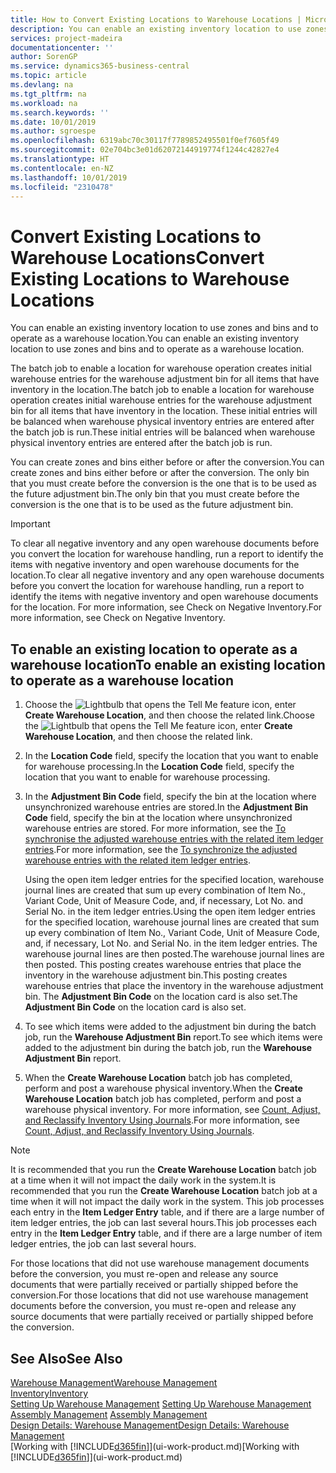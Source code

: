 ```yaml
---
title: How to Convert Existing Locations to Warehouse Locations | Microsoft Docs
description: You can enable an existing inventory location to use zones and bins and to operate as a warehouse location.
services: project-madeira
documentationcenter: ''
author: SorenGP
ms.service: dynamics365-business-central
ms.topic: article
ms.devlang: na
ms.tgt_pltfrm: na
ms.workload: na
ms.search.keywords: ''
ms.date: 10/01/2019
ms.author: sgroespe
ms.openlocfilehash: 6319abc70c30117f7789852495501f0ef7605f49
ms.sourcegitcommit: 02e704bc3e01d62072144919774f1244c42827e4
ms.translationtype: HT
ms.contentlocale: en-NZ
ms.lasthandoff: 10/01/2019
ms.locfileid: "2310478"
---
```

# <a name="convert-existing-locations-to-warehouse-locations"></a><span data-ttu-id="e025f-103">Convert Existing Locations to Warehouse Locations</span><span class="sxs-lookup"><span data-stu-id="e025f-103">Convert Existing Locations to Warehouse Locations</span></span>
<span data-ttu-id="e025f-104">You can enable an existing inventory location to use zones and bins and to operate as a warehouse location.</span><span class="sxs-lookup"><span data-stu-id="e025f-104">You can enable an existing inventory location to use zones and bins and to operate as a warehouse location.</span></span>  

<span data-ttu-id="e025f-105">The batch job to enable a location for warehouse operation creates initial warehouse entries for the warehouse adjustment bin for all items that have inventory in the location.</span><span class="sxs-lookup"><span data-stu-id="e025f-105">The batch job to enable a location for warehouse operation creates initial warehouse entries for the warehouse adjustment bin for all items that have inventory in the location.</span></span> <span data-ttu-id="e025f-106">These initial entries will be balanced when warehouse physical inventory entries are entered after the batch job is run.</span><span class="sxs-lookup"><span data-stu-id="e025f-106">These initial entries will be balanced when warehouse physical inventory entries are entered after the batch job is run.</span></span>  

<span data-ttu-id="e025f-107">You can create zones and bins either before or after the conversion.</span><span class="sxs-lookup"><span data-stu-id="e025f-107">You can create zones and bins either before or after the conversion.</span></span> <span data-ttu-id="e025f-108">The only bin that you must create before the conversion is the one that is to be used as the future adjustment bin.</span><span class="sxs-lookup"><span data-stu-id="e025f-108">The only bin that you must create before the conversion is the one that is to be used as the future adjustment bin.</span></span>  

> [!IMPORTANT]  
>  <span data-ttu-id="e025f-109">To clear all negative inventory and any open warehouse documents before you convert the location for warehouse handling, run a report to identify the items with negative inventory and open warehouse documents for the location.</span><span class="sxs-lookup"><span data-stu-id="e025f-109">To clear all negative inventory and any open warehouse documents before you convert the location for warehouse handling, run a report to identify the items with negative inventory and open warehouse documents for the location.</span></span> <span data-ttu-id="e025f-110">For more information, see Check on Negative Inventory.</span><span class="sxs-lookup"><span data-stu-id="e025f-110">For more information, see Check on Negative Inventory.</span></span>  

## <a name="to-enable-an-existing-location-to-operate-as-a-warehouse-location"></a><span data-ttu-id="e025f-111">To enable an existing location to operate as a warehouse location</span><span class="sxs-lookup"><span data-stu-id="e025f-111">To enable an existing location to operate as a warehouse location</span></span>  
1.  <span data-ttu-id="e025f-112">Choose the ![Lightbulb that opens the Tell Me feature](media/ui-search/search_small.png "Tell me what you want to do") icon, enter **Create Warehouse Location**, and then choose the related link.</span><span class="sxs-lookup"><span data-stu-id="e025f-112">Choose the ![Lightbulb that opens the Tell Me feature](media/ui-search/search_small.png "Tell me what you want to do") icon, enter **Create Warehouse Location**, and then choose the related link.</span></span>  
2.  <span data-ttu-id="e025f-113">In the **Location Code** field, specify the location that you want to enable for warehouse processing.</span><span class="sxs-lookup"><span data-stu-id="e025f-113">In the **Location Code** field, specify the location that you want to enable for warehouse processing.</span></span>  
3.  <span data-ttu-id="e025f-114">In the **Adjustment Bin Code** field, specify the bin at the location where unsynchronized warehouse entries are stored.</span><span class="sxs-lookup"><span data-stu-id="e025f-114">In the **Adjustment Bin Code** field, specify the bin at the location where unsynchronized warehouse entries are stored.</span></span> <span data-ttu-id="e025f-115">For more information, see the [To synchronise the adjusted warehouse entries with the related item ledger entries](inventory-how-count-adjust-reclassify.md#to-synchronize-the-adjusted-warehouse-entries-with-the-related-item-ledger-entries).</span><span class="sxs-lookup"><span data-stu-id="e025f-115">For more information, see the [To synchronize the adjusted warehouse entries with the related item ledger entries](inventory-how-count-adjust-reclassify.md#to-synchronize-the-adjusted-warehouse-entries-with-the-related-item-ledger-entries).</span></span>  

    <span data-ttu-id="e025f-116">Using the open item ledger entries for the specified location, warehouse journal lines are created that sum up every combination of Item No., Variant Code, Unit of Measure Code, and, if necessary, Lot No. and Serial No. in the item ledger entries.</span><span class="sxs-lookup"><span data-stu-id="e025f-116">Using the open item ledger entries for the specified location, warehouse journal lines are created that sum up every combination of Item No., Variant Code, Unit of Measure Code, and, if necessary, Lot No. and Serial No. in the item ledger entries.</span></span> <span data-ttu-id="e025f-117">The warehouse journal lines are then posted.</span><span class="sxs-lookup"><span data-stu-id="e025f-117">The warehouse journal lines are then posted.</span></span> <span data-ttu-id="e025f-118">This posting creates warehouse entries that place the inventory in the warehouse adjustment bin.</span><span class="sxs-lookup"><span data-stu-id="e025f-118">This posting creates warehouse entries that place the inventory in the warehouse adjustment bin.</span></span> <span data-ttu-id="e025f-119">The **Adjustment Bin Code** on the location card is also set.</span><span class="sxs-lookup"><span data-stu-id="e025f-119">The **Adjustment Bin Code** on the location card is also set.</span></span>  

4.  <span data-ttu-id="e025f-120">To see which items were added to the adjustment bin during the batch job, run the **Warehouse Adjustment Bin** report.</span><span class="sxs-lookup"><span data-stu-id="e025f-120">To see which items were added to the adjustment bin during the batch job, run the **Warehouse Adjustment Bin** report.</span></span>  
5.  <span data-ttu-id="e025f-121">When the **Create Warehouse Location** batch job has completed, perform and post a warehouse physical inventory.</span><span class="sxs-lookup"><span data-stu-id="e025f-121">When the **Create Warehouse Location** batch job has completed, perform and post a warehouse physical inventory.</span></span> <span data-ttu-id="e025f-122">For more information, see [Count, Adjust, and Reclassify Inventory Using Journals](inventory-how-count-adjust-reclassify.md).</span><span class="sxs-lookup"><span data-stu-id="e025f-122">For more information, see [Count, Adjust, and Reclassify Inventory Using Journals](inventory-how-count-adjust-reclassify.md).</span></span>  

> [!NOTE]  
>  <span data-ttu-id="e025f-123">It is recommended that you run the **Create Warehouse Location** batch job at a time when it will not impact the daily work in the system.</span><span class="sxs-lookup"><span data-stu-id="e025f-123">It is recommended that you run the **Create Warehouse Location** batch job at a time when it will not impact the daily work in the system.</span></span> <span data-ttu-id="e025f-124">This job processes each entry in the **Item Ledger Entry** table, and if there are a large number of item ledger entries, the job can last several hours.</span><span class="sxs-lookup"><span data-stu-id="e025f-124">This job processes each entry in the **Item Ledger Entry** table, and if there are a large number of item ledger entries, the job can last several hours.</span></span>  

 <span data-ttu-id="e025f-125">For those locations that did not use warehouse management documents before the conversion, you must re-open and release any source documents that were partially received or partially shipped before the conversion.</span><span class="sxs-lookup"><span data-stu-id="e025f-125">For those locations that did not use warehouse management documents before the conversion, you must re-open and release any source documents that were partially received or partially shipped before the conversion.</span></span>  

## <a name="see-also"></a><span data-ttu-id="e025f-126">See Also</span><span class="sxs-lookup"><span data-stu-id="e025f-126">See Also</span></span>  
[<span data-ttu-id="e025f-127">Warehouse Management</span><span class="sxs-lookup"><span data-stu-id="e025f-127">Warehouse Management</span></span>](warehouse-manage-warehouse.md)  
[<span data-ttu-id="e025f-128">Inventory</span><span class="sxs-lookup"><span data-stu-id="e025f-128">Inventory</span></span>](inventory-manage-inventory.md)  
<span data-ttu-id="e025f-129">[Setting Up Warehouse Management](warehouse-setup-warehouse.md)   </span><span class="sxs-lookup"><span data-stu-id="e025f-129">[Setting Up Warehouse Management](warehouse-setup-warehouse.md)   </span></span>  
<span data-ttu-id="e025f-130">[Assembly Management](assembly-assemble-items.md)  </span><span class="sxs-lookup"><span data-stu-id="e025f-130">[Assembly Management](assembly-assemble-items.md)  </span></span>  
[<span data-ttu-id="e025f-131">Design Details: Warehouse Management</span><span class="sxs-lookup"><span data-stu-id="e025f-131">Design Details: Warehouse Management</span></span>](design-details-warehouse-management.md)  
<span data-ttu-id="e025f-132">[Working with [!INCLUDE[d365fin](includes/d365fin_md.md)]](ui-work-product.md)</span><span class="sxs-lookup"><span data-stu-id="e025f-132">[Working with [!INCLUDE[d365fin](includes/d365fin_md.md)]](ui-work-product.md)</span></span>
